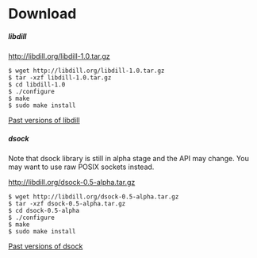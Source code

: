 
# Download

##### libdill

<http://libdill.org/libdill-1.0.tar.gz>

```
$ wget http://libdill.org/libdill-1.0.tar.gz
$ tar -xzf libdill-1.0.tar.gz 
$ cd libdill-1.0
$ ./configure
$ make
$ sudo make install
```

[Past versions of libdill](libdill-history.html)

##### dsock

Note that dsock library is still in alpha stage and the API may change. You may want to use raw POSIX sockets instead.

<http://libdill.org/dsock-0.5-alpha.tar.gz>

```
$ wget http://libdill.org/dsock-0.5-alpha.tar.gz
$ tar -xzf dsock-0.5-alpha.tar.gz 
$ cd dsock-0.5-alpha
$ ./configure
$ make
$ sudo make install
```

[Past versions of dsock](dsock-history.html)

